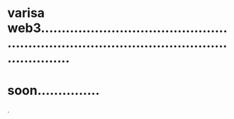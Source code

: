# varisa web3.................................................................................................................
# soon...............
.
